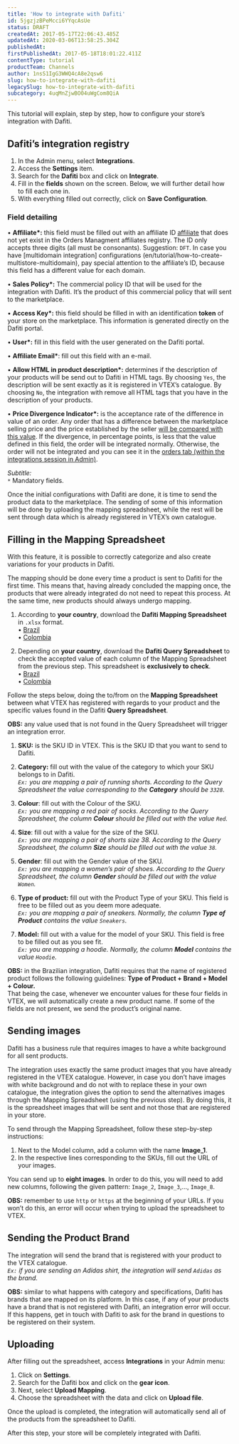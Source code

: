 ```yaml
---
title: 'How to integrate with Dafiti'
id: 5jgzjzBPeMcci6YYqcAsUe
status: DRAFT
createdAt: 2017-05-17T22:06:43.485Z
updatedAt: 2020-03-06T13:58:25.304Z
publishedAt: 
firstPublishedAt: 2017-05-18T18:01:22.411Z
contentType: tutorial
productTeam: Channels
author: 1nsS1IgG3WWQ4cA8e2qsw6
slug: how-to-integrate-with-dafiti
legacySlug: how-to-integrate-with-dafiti
subcategory: 4uqMnZjwBO04uWgCom8QiA
---
```


This tutorial will explain, step by step, how to configure your store’s integration with Dafiti.

## Dafiti’s integration registry 

1.	In the Admin menu, select __Integrations__.
2.	Access the __Settings__ item.
3.	Search for the __Dafiti__ box and click on __Integrate__.
4.	Fill in the __fields__ shown on the screen. Below, we will further detail how to fill each one in. 
5.	With everything filled out correctly, click on __Save Configuration__.


### Field detailing

&bull; __Affiliate*:__ this field must be filled out with an affiliate ID [affiliate](/en/faq/what-is-an-affiliate) that does not yet exist in the Orders Managment affiliates registry. The ID only accepts three digits (all must be consonants). Suggestion: `DFT`. In case you have [multidomain integration] configurations (en/tutorial/how-to-create-multistore-multidomain), pay special attention to the affiliate’s ID, because this field has a different value for each domain. 

&bull; __Sales Policy*:__ The commercial policy ID  that will be used for the integration with Dafiti. It’s the product of this commercial policy that will sent to the marketplace. 

&bull; __Access Key*:__ this field should be filled in with an identification __token__ of your store on the marketplace. This information is generated directly on the Dafiti portal. 

&bull; __User*:__ fill in this field with the user generated on the Dafiti portal. 

&bull; __Affiliate Email*__: fill out this field with an e-mail.

&bull; __Allow HTML in product description*:__ determines if the description of your products will be send out to Dafiti in HTML tags. By choosing `Yes`, the description will be sent exactly as it is registered in VTEX’s catalogue. By choosing `No`, the integration with remove all HTML tags that you have in the description of your products.

&bull; __Price Divergence Indicator*:__ is the acceptance rate of the difference in value of an order. Any order that has a difference between the marketplace selling price and the price established by the seller [will be compared with this value](/en/faq/why-an-order-was-closed-with-a-wrong-price). If the divergence, in percentage points, is less that the value defined in this field, the order will be integrated normally. Otherwise, the order will not be integrated and you can see it in the [orders tab (within the integrations session in Admin)](/en/tutorial/check-integration-on-bridge).

_Subtitle:_<br />
`*` Mandatory fields.<br />


Once the initial configurations with Dafiti are done, it is time to send the product data to the marketplace. The sending of some of this information will be done by uploading the mapping spreadsheet, while the rest will be sent through data which is already registered in VTEX’s own catalogue.

## Filling in the Mapping Spreadsheet

With this feature, it is possible to correctly categorize and also create variations for your products in Dafiti.

The mapping should be done every time a product is sent to Dafiti for the first time. This means that, having already concluded the mapping once, the products that were already integrated do not need to repeat this process. At the same time, new products should always undergo mapping.

1. According to __your country__, download the __Dafiti Mapping Spreadsheet__ in `.xlsx` format.
<br/>&bull; [Brazil](//assets.ctfassets.net/alneenqid6w5/2Vbi7VaYIowaaOYCCucsQq/fa94cd636b38e9810dd6a708c95e26ac/Planilha_de_Mapeamento_da_Dafiti.xlsx)
<br/>&bull; [Colombia](//assets.ctfassets.net/alneenqid6w5/4d5y0N09IsKmy4MuAGygqs/0e43349d309fb556179dfac5f2f6c885/Planilha_de_Mapeamento_da_Dafiti_COL.xlsx)

2. Depending on __your country__, download the __Dafiti Query Spreadsheet__ to check the accepted value of each column of the Mapping Spreadsheet from the previous step. This spreadsheet is __exclusively to check__.
<br/>&bull; [Brazil](//assets.ctfassets.net/alneenqid6w5/1gGYn5lo3qSe0iOaoKs0oa/fc1aa02e2761474f0235fcb489f930ff/Planilha_de_Consulta_Dafiti.xlsx)
<br/>&bull; [Colombia](https://s3.amazonaws.com/Marketplace-Integration/SellerCenterIntegration/Colombia.zip)

Follow the steps below, doing the to/from on the __Mapping Spreadsheet__ between what VTEX has registered with regards to your product and the specific values found in the Dafiti __Query Spreadsheet__.

<div class="alert alert-warning">
<strong>OBS:</strong> any value used that is not found in the Query Spreadsheet will trigger an integration error.
</div>

1. __SKU:__ is the SKU ID in VTEX. This is the SKU ID that you want to send to Dafiti.

2. __Category:__ fill out with the value of the category to which your SKU belongs to in Dafiti.
<br/>_`Ex:` you are mapping a pair of running shorts. According to the Query Spreadsheet the value corresponding to the __Category__ should be `3328`._

3. __Colour__: fill out with the Colour of the SKU.
<br/>_`Ex:` you are mapping a red pair of socks. According to the Query Spreadsheet, the column __Colour__ should be filled out with the value `Red`._

4. __Size__: fill out with a value for the size of the SKU.
<br/>_`Ex:` you are mapping a pair of shorts size 38. According to the Query Spreadsheet, the column __Size__ should be filled out with the value `38`._

5. __Gender__: fill out with the Gender value of the SKU.
<br/>_`Ex:` you are mapping a women’s pair of shoes. According to the Query Spreadsheet, the column __Gender__ should be filled out with the value `Women`._

6. __Type of product:__ fill out with the Product Type of your SKU. This field is free to be filled out as you deem more adequate.
<br/>_`Ex:` you are mapping a pair of sneakers. Normally, the column __Type of Product__ contains the value `Sneakers`._

7. __Model:__ fill out with a value for the model of your SKU. This field is free to be filled out as you see fit.
<br/>_`Ex:` you are mapping a hoodie. Normally, the column __Model__ contains the value `Hoodie`._


<div class="alert alert-warning">
<strong>OBS:</strong> in the Brazilian integration, Dafiti requires that the name of registered product follows the following guidelines: <strong>Type of Product + Brand + Model + Colour.</strong>
<br/>
That being the case, whenever we encounter values for these four fields in VTEX, we will automatically create a new product name. If some of the fields are not present, we send the product’s original name. </div>


## Sending images

Dafiti has a business rule that requires images to have a white background for all sent products. 

The integration uses exactly the same product images that you have already registered in the VTEX catalogue. However, in case you don’t have images with white background and do not with to replace these in your own catalogue, the integration gives the option to send the alternatives images through the Mapping Spreadsheet (using the previous step). By doing this, it is the spreadsheet images that will be sent and not those that are registered in your store.

To send through the Mapping Spreadsheet, follow these step-by-step instructions:

1. Next to the Model column, add a column with the name __Image_1__.
2. In the respective lines corresponding to the SKUs, fill out the URL of your images.

You can send up to __eight images__. In order to do this, you will need to add new columns, following the given pattern: `Image_2`, `Image_3`,..., `Image_8`.

<div class="alert alert-warning">
<strong>OBS:</strong> remember to use <code>http</code> or <code>https</code> at the beginning of your URLs. If you won’t do this, an error will occur when trying to upload the spreadsheet to VTEX.
</div>


## Sending the Product Brand

The integration will send the brand that is registered with your product to the VTEX catalogue.
<br/>_`Ex:` if you are sending an Adidas shirt, the integration will send `Adidas` as the brand._

<div class="alert alert-warning">
<strong>OBS:</strong> similar to what happens with category and specifications, Dafiti has brands that are mapped on its platform. In this case, if any of your products have a brand that is not registered with Dafiti, an integration error will occur. If this happens, get in touch with Dafiti to ask for the brand in questions to be registered on their system.
</div>


## Uploading

After filling out the spreadsheet, access __Integrations__ in your Admin menu:

1. Click on __Settings__.
2. Search for the Dafiti box and click on the __gear icon__.
3. Next, select __Upload Mapping__.
4. Choose the spreadsheet with the data and click on __Upload file__.

Once the upload is completed, the integration will automatically send all of the products from the spreadsheet to Dafiti.

After this step, your store will be completely integrated with Dafiti.

